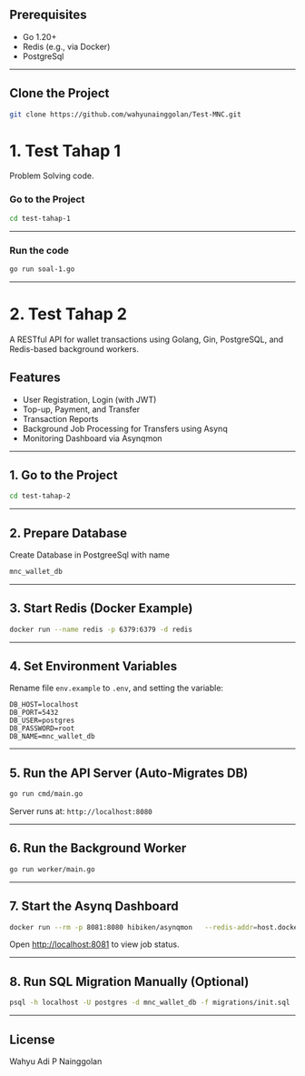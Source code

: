 ## Prerequisites
- Go 1.20+
- Redis (e.g., via Docker)
- PostgreSql

----

##  Clone the Project
```bash
git clone https://github.com/wahyunainggolan/Test-MNC.git
```

# 1. Test Tahap 1
Problem Solving code.

### Go to the Project

```bash
cd test-tahap-1
```
---

### Run the code

```bash
go run soal-1.go
```
---

# 2. Test Tahap 2

A RESTful API for wallet transactions using Golang, Gin, PostgreSQL, and Redis-based background workers.

## Features
- User Registration, Login (with JWT)
- Top-up, Payment, and Transfer
- Transaction Reports
- Background Job Processing for Transfers using Asynq
- Monitoring Dashboard via Asynqmon

---

## 1. Go to the Project

```bash
cd test-tahap-2
```

---

## 2. Prepare Database

Create Database in PostgreeSql with name 

```bash
mnc_wallet_db
```
---

## 3. Start Redis (Docker Example)

```bash
docker run --name redis -p 6379:6379 -d redis
```

---

## 4. Set Environment Variables

Rename file `env.example` to `.env`, and setting the variable:

```
DB_HOST=localhost
DB_PORT=5432
DB_USER=postgres
DB_PASSWORD=root
DB_NAME=mnc_wallet_db
```

---

## 5. Run the API Server (Auto-Migrates DB)

```bash
go run cmd/main.go
```

Server runs at: `http://localhost:8080`

---

## 6. Run the Background Worker

```bash
go run worker/main.go
```

---

## 7. Start the Asynq Dashboard

```bash
docker run --rm -p 8081:8080 hibiken/asynqmon   --redis-addr=host.docker.internal:6379
```

Open [http://localhost:8081](http://localhost:8081) to view job status.

---

## 8. Run SQL Migration Manually (Optional)

```bash
psql -h localhost -U postgres -d mnc_wallet_db -f migrations/init.sql
```

---

## License

Wahyu Adi P Nainggolan